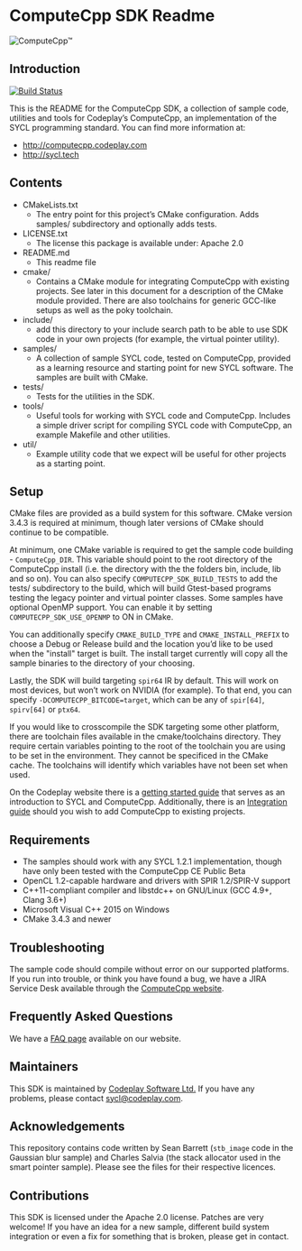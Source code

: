 # ComputeCpp SDK Readme

![ComputeCpp™]

## Introduction

[![Build Status](https://travis-ci.org/codeplaysoftware/computecpp-sdk.svg?branch=master)](https://travis-ci.org/codeplaysoftware/computecpp-sdk)

This is the README for the ComputeCpp SDK, a collection of sample code,
utilities and tools for Codeplay’s ComputeCpp, an implementation of the
SYCL programming standard. You can find more information at:

* http://computecpp.codeplay.com
* http://sycl.tech

## Contents

* CMakeLists.txt
  * The entry point for this project’s CMake configuration. Adds samples/ subdirectory and optionally adds tests.
* LICENSE.txt
  * The license this package is available under: Apache 2.0
* README.md
  * This readme file
* cmake/
  * Contains a CMake module for integrating ComputeCpp with existing
    projects. See later in this document for a description of the
    CMake module provided. There are also toolchains for generic
    GCC-like setups as well as the poky toolchain.
* include/
  * add this directory to your include search path to be able to use
    SDK code in your own projects (for example, the virtual pointer utility).
* samples/
  * A collection of sample SYCL code, tested on ComputeCpp, provided
    as a learning resource and starting point for new SYCL software.
    The samples are built with CMake.
* tests/
  * Tests for the utilities in the SDK.
* tools/
  * Useful tools for working with SYCL code and ComputeCpp. Includes
    a simple driver script for compiling SYCL code with ComputeCpp,
    an example Makefile and other utilities.
* util/
  * Example utility code that we expect will be useful for other
    projects as a starting point.

## Setup

CMake files are provided as a build system for this software. CMake
version 3.4.3 is required at minimum, though later versions of CMake
should continue to be compatible.

At minimum, one CMake variable is required to get the sample code
building - `ComputeCpp_DIR`. This variable should point to the root
directory of the ComputeCpp install (i.e. the directory with the the
folders bin, include, lib and so on). You can also specify
`COMPUTECPP_SDK_BUILD_TESTS` to add the tests/ subdirectory to the
build, which will build Gtest-based programs testing the legacy pointer
and virtual pointer classes. Some samples have optional OpenMP support.
You can enable it by setting `COMPUTECPP_SDK_USE_OPENMP` to ON in
CMake.

You can additionally specify `CMAKE_BUILD_TYPE` and
`CMAKE_INSTALL_PREFIX` to choose a Debug or Release build and the
location you’d like to be used when the "install" target is built. The
install target currently will copy all the sample binaries to the
directory of your choosing.

Lastly, the SDK will build targeting `spir64` IR by default. This will
work on most devices, but won’t work on NVIDIA (for example). To that
end, you can specify `-DCOMPUTECPP_BITCODE=target`, which can be any of
`spir[64]`, `spirv[64]` or `ptx64`.

If you would like to crosscompile the SDK targeting some other platform,
there are toolchain files available in the cmake/toolchains directory.
They require certain variables pointing to the root of the toolchain you
are using to be set in the environment. They cannot be specificed in the
CMake cache. The toolchains will identify which variables have not been
set when used.

On the Codeplay website there is a [getting started guide] that serves as an
introduction to SYCL and ComputeCpp. Additionally, there is an
[Integration guide] should you wish to add ComputeCpp to existing projects.

## Requirements

* The samples should work with any SYCL 1.2.1 implementation, though
  have only been tested with the ComputeCpp CE Public Beta
* OpenCL 1.2-capable hardware and drivers with SPIR 1.2/SPIR-V support
* C++11-compliant compiler and libstdc++ on GNU/Linux (GCC 4.9+, Clang 3.6+)
* Microsoft Visual C++ 2015 on Windows
* CMake 3.4.3 and newer

## Troubleshooting

The sample code should compile without error on our supported platforms.
If you run into trouble, or think you have found a bug, we have a JIRA
Service Desk available through the [ComputeCpp website].

## Frequently Asked Questions

We have a [FAQ page] available on our website.

## Maintainers

This SDK is maintained by [Codeplay Software Ltd.]
If you have any problems, please contact sycl@codeplay.com.

## Acknowledgements

This repository contains code written by Sean Barrett (`stb_image` code
in the Gaussian blur sample) and Charles Salvia (the stack allocator
used in the smart pointer sample). Please see the files for their
respective licences.

## Contributions

This SDK is licensed under the Apache 2.0 license. Patches are very
welcome! If you have an idea for a new sample, different build system
integration or even a fix for something that is broken, please get in
contact.

[ComputeCpp™]: https://www.codeplay.com/public/uploaded/public/computecpp_logo.png
[getting started guide]: https://developer.codeplay.com/computecppce/latest/getting-started-guide
[Integration guide]: https://developer.codeplay.com/computecppce/latest/integration-guide
[FAQ page]: https://developer.codeplay.com/computecppce/latest/faq
[Codeplay Software Ltd.]: https://www.codeplay.com
[ComputeCpp website]: https://computecpp.codeplay.com
